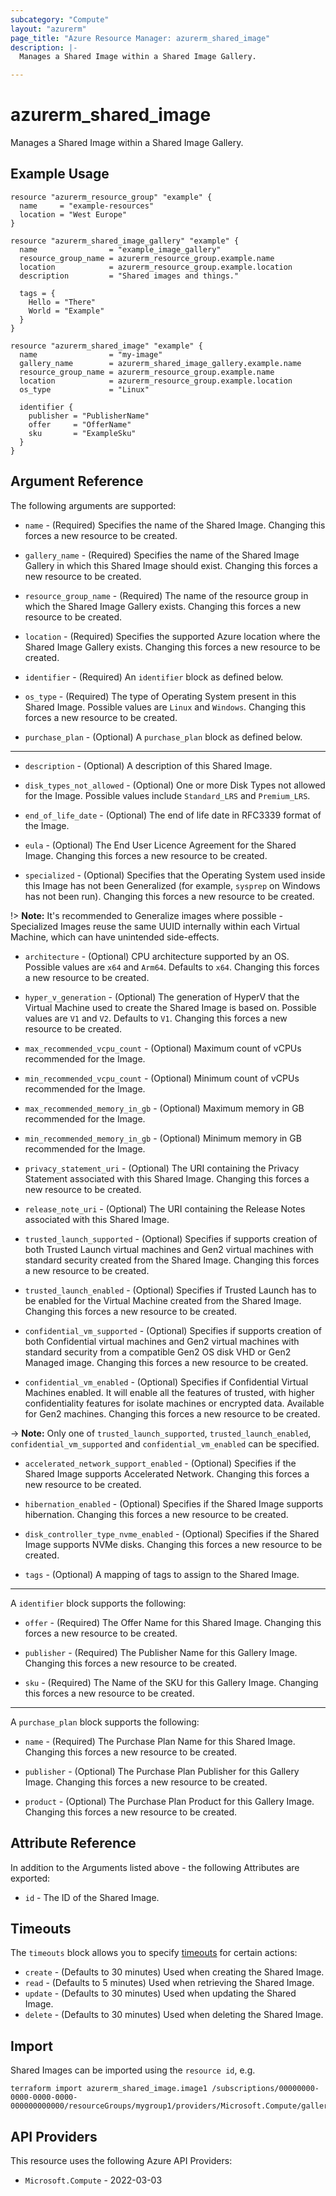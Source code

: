 ```yaml
---
subcategory: "Compute"
layout: "azurerm"
page_title: "Azure Resource Manager: azurerm_shared_image"
description: |-
  Manages a Shared Image within a Shared Image Gallery.

---
```


# azurerm_shared_image

Manages a Shared Image within a Shared Image Gallery.

## Example Usage

```hcl
resource "azurerm_resource_group" "example" {
  name     = "example-resources"
  location = "West Europe"
}

resource "azurerm_shared_image_gallery" "example" {
  name                = "example_image_gallery"
  resource_group_name = azurerm_resource_group.example.name
  location            = azurerm_resource_group.example.location
  description         = "Shared images and things."

  tags = {
    Hello = "There"
    World = "Example"
  }
}

resource "azurerm_shared_image" "example" {
  name                = "my-image"
  gallery_name        = azurerm_shared_image_gallery.example.name
  resource_group_name = azurerm_resource_group.example.name
  location            = azurerm_resource_group.example.location
  os_type             = "Linux"

  identifier {
    publisher = "PublisherName"
    offer     = "OfferName"
    sku       = "ExampleSku"
  }
}
```

## Argument Reference

The following arguments are supported:

* `name` - (Required) Specifies the name of the Shared Image. Changing this forces a new resource to be created.

* `gallery_name` - (Required) Specifies the name of the Shared Image Gallery in which this Shared Image should exist. Changing this forces a new resource to be created.

* `resource_group_name` - (Required) The name of the resource group in which the Shared Image Gallery exists. Changing this forces a new resource to be created.

* `location` - (Required) Specifies the supported Azure location where the Shared Image Gallery exists. Changing this forces a new resource to be created.

* `identifier` - (Required) An `identifier` block as defined below.

* `os_type` - (Required) The type of Operating System present in this Shared Image. Possible values are `Linux` and `Windows`. Changing this forces a new resource to be created.

* `purchase_plan` - (Optional) A `purchase_plan` block as defined below.

---

* `description` - (Optional) A description of this Shared Image.

* `disk_types_not_allowed` - (Optional) One or more Disk Types not allowed for the Image. Possible values include `Standard_LRS` and `Premium_LRS`.

* `end_of_life_date` - (Optional) The end of life date in RFC3339 format of the Image.

* `eula` - (Optional) The End User Licence Agreement for the Shared Image. Changing this forces a new resource to be created.

* `specialized` - (Optional) Specifies that the Operating System used inside this Image has not been Generalized (for example, `sysprep` on Windows has not been run). Changing this forces a new resource to be created.

!> **Note:** It's recommended to Generalize images where possible - Specialized Images reuse the same UUID internally within each Virtual Machine, which can have unintended side-effects.

* `architecture` - (Optional) CPU architecture supported by an OS. Possible values are `x64` and `Arm64`. Defaults to `x64`. Changing this forces a new resource to be created.

* `hyper_v_generation` - (Optional) The generation of HyperV that the Virtual Machine used to create the Shared Image is based on. Possible values are `V1` and `V2`. Defaults to `V1`. Changing this forces a new resource to be created.

* `max_recommended_vcpu_count` - (Optional) Maximum count of vCPUs recommended for the Image.

* `min_recommended_vcpu_count` - (Optional) Minimum count of vCPUs recommended for the Image.

* `max_recommended_memory_in_gb` - (Optional) Maximum memory in GB recommended for the Image.

* `min_recommended_memory_in_gb` - (Optional) Minimum memory in GB recommended for the Image.

* `privacy_statement_uri` - (Optional) The URI containing the Privacy Statement associated with this Shared Image. Changing this forces a new resource to be created.

* `release_note_uri` - (Optional) The URI containing the Release Notes associated with this Shared Image.

* `trusted_launch_supported` - (Optional) Specifies if supports creation of both Trusted Launch virtual machines and Gen2 virtual machines with standard security created from the Shared Image. Changing this forces a new resource to be created.

* `trusted_launch_enabled` - (Optional) Specifies if Trusted Launch has to be enabled for the Virtual Machine created from the Shared Image. Changing this forces a new resource to be created.

* `confidential_vm_supported` - (Optional) Specifies if supports creation of both Confidential virtual machines and Gen2 virtual machines with standard security from a compatible Gen2 OS disk VHD or Gen2 Managed image. Changing this forces a new resource to be created.

* `confidential_vm_enabled` - (Optional) Specifies if Confidential Virtual Machines enabled. It will enable all the features of trusted, with higher confidentiality features for isolate machines or encrypted data. Available for Gen2 machines. Changing this forces a new resource to be created.

-> **Note:** Only one of `trusted_launch_supported`, `trusted_launch_enabled`, `confidential_vm_supported` and `confidential_vm_enabled` can be specified.

* `accelerated_network_support_enabled` - (Optional) Specifies if the Shared Image supports Accelerated Network. Changing this forces a new resource to be created.

* `hibernation_enabled` - (Optional) Specifies if the Shared Image supports hibernation. Changing this forces a new resource to be created.

* `disk_controller_type_nvme_enabled` - (Optional) Specifies if the Shared Image supports NVMe disks. Changing this forces a new resource to be created.

* `tags` - (Optional) A mapping of tags to assign to the Shared Image.

---

A `identifier` block supports the following:

* `offer` - (Required) The Offer Name for this Shared Image. Changing this forces a new resource to be created.

* `publisher` - (Required) The Publisher Name for this Gallery Image. Changing this forces a new resource to be created.

* `sku` - (Required) The Name of the SKU for this Gallery Image. Changing this forces a new resource to be created.

---

A `purchase_plan` block supports the following:

* `name` - (Required) The Purchase Plan Name for this Shared Image. Changing this forces a new resource to be created.

* `publisher` - (Optional) The Purchase Plan Publisher for this Gallery Image. Changing this forces a new resource to be created.

* `product` - (Optional) The Purchase Plan Product for this Gallery Image. Changing this forces a new resource to be created.

## Attribute Reference

In addition to the Arguments listed above - the following Attributes are exported:

* `id` - The ID of the Shared Image.

## Timeouts

The `timeouts` block allows you to specify [timeouts](https://developer.hashicorp.com/terraform/language/resources/configure#define-operation-timeouts) for certain actions:

* `create` - (Defaults to 30 minutes) Used when creating the Shared Image.
* `read` - (Defaults to 5 minutes) Used when retrieving the Shared Image.
* `update` - (Defaults to 30 minutes) Used when updating the Shared Image.
* `delete` - (Defaults to 30 minutes) Used when deleting the Shared Image.

## Import

Shared Images can be imported using the `resource id`, e.g.

```shell
terraform import azurerm_shared_image.image1 /subscriptions/00000000-0000-0000-0000-000000000000/resourceGroups/mygroup1/providers/Microsoft.Compute/galleries/gallery1/images/image1
```

## API Providers
<!-- This section is generated, changes will be overwritten -->
This resource uses the following Azure API Providers:

* `Microsoft.Compute` - 2022-03-03
